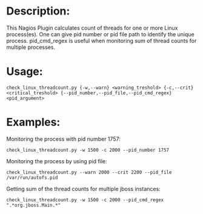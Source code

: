 # Description:
This Nagios Plugin calculates count of threads for one or more Linux process(es). One can give pid number or pid file path to identify the unique process. pid_cmd_regex is useful when monitoring sum of thread counts for multiple processes.

# Usage:

`check_linux_threadcount.py {-w,--warn} <warning_treshold> {-c,--crit} <critical_treshold> {--pid_number,--pid_file,--pid_cmd_regex} <pid_argument>`

# Examples:
Monitoring the process with pid number 1757:
  
`check_linux_threadcount.py -w 1500 -c 2000 --pid_number 1757`
  
Monitoring the process by using pid file:
  
`check_linux_threadcount.py --warn 2000 --crit 2200 --pid_file /var/run/autofs.pid`
  
Getting sum of the thread counts for multiple jboss instances:
  
`check_linux_threadcount.py -w 1500 -c 2000 --pid_cmd_regex ".*org.jboss.Main.*"`
